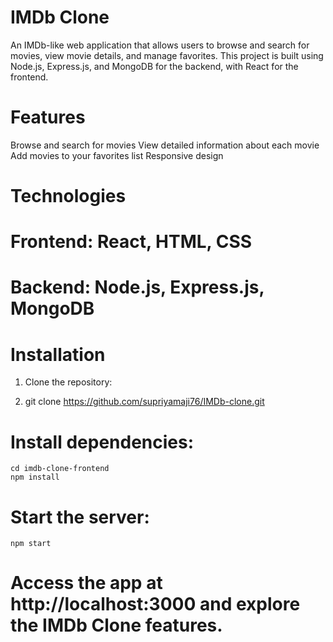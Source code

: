 # IMDb Clone
An IMDb-like web application that allows users to browse and search for movies, view movie details, and manage favorites. This project is built using Node.js, Express.js, and MongoDB for the backend, with React for the frontend.

# Features
Browse and search for movies
View detailed information about each movie
Add movies to your favorites list
Responsive design

# Technologies
# Frontend: React, HTML, CSS
# Backend: Node.js, Express.js, MongoDB


# Installation
1. Clone the repository:

2. git clone https://github.com/supriyamaji76/IMDb-clone.git

# Install dependencies:
```
cd imdb-clone-frontend
npm install
```


# Start the server:

```
npm start
```

# Access the app at http://localhost:3000 and explore the IMDb Clone features.
